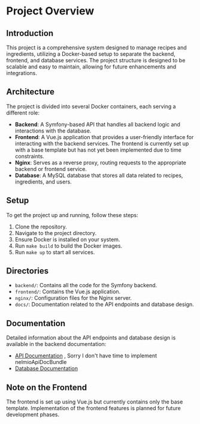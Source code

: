 # Project Overview

## Introduction

This project is a comprehensive system designed to manage recipes and ingredients, utilizing a Docker-based setup to separate the backend, frontend, and database services. The project structure is designed to be scalable and easy to maintain, allowing for future enhancements and integrations.

## Architecture

The project is divided into several Docker containers, each serving a different role:

- **Backend**: A Symfony-based API that handles all backend logic and interactions with the database.
- **Frontend**: A Vue.js application that provides a user-friendly interface for interacting with the backend services. The frontend is currently set up with a base template but has not yet been implemented due to time constraints.
- **Nginx**: Serves as a reverse proxy, routing requests to the appropriate backend or frontend service.
- **Database**: A MySQL database that stores all data related to recipes, ingredients, and users.

## Setup

To get the project up and running, follow these steps:

1. Clone the repository.
2. Navigate to the project directory.
3. Ensure Docker is installed on your system.
4. Run `make build` to build the Docker images.
5. Run `make up` to start all services.

## Directories

- `backend/`: Contains all the code for the Symfony backend.
- `frontend/`: Contains the Vue.js application.
- `nginx/`: Configuration files for the Nginx server.
- `docs/`: Documentation related to the API endpoints and database design.

## Documentation

Detailed information about the API endpoints and database design is available in the backend documentation:

- [API Documentation](backend/docs/API.md) , Sorry  I don't have time to implement nelmioApiDocBundle 
- [Database Documentation](backend/docs/Database.md)

## Note on the Frontend

The frontend is set up using Vue.js but currently contains only the base template. Implementation of the frontend features is planned for future development phases.


